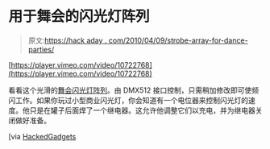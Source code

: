 # 用于舞会的闪光灯阵列

> 原文:[https://hack aday . com/2010/04/09/strobe-array-for-dance-parties/](https://hackaday.com/2010/04/09/strobe-array-for-dance-parties/)

[https://player.vimeo.com/video/10722768](https://player.vimeo.com/video/10722768)

看看这个光滑的[舞会闪光灯阵列](http://www.wizzboy.ca/strobearray)。由 DMX512 接口控制，只需稍加修改即可使频闪工作。如果你玩过小型商业闪光灯，你会知道有一个电位器来控制闪光灯的速度。他只是在罐子后面焊了一个继电器。这允许他调整它们以充电，并为继电器关闭做好准备。

[via [HackedGadgets](http://hackedgadgets.com/2010/04/09/strobe-array/)